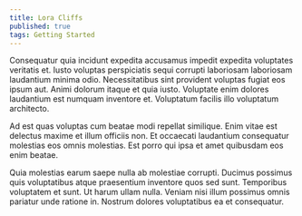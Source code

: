 ```yaml
---
title: Lora Cliffs
published: true
tags: Getting Started
---
```


Consequatur quia incidunt expedita accusamus impedit expedita voluptates veritatis et. Iusto voluptas perspiciatis sequi corrupti laboriosam laboriosam laudantium minima odio. Necessitatibus sint provident voluptas fugiat eos ipsum aut. Animi dolorum itaque et quia iusto. Voluptate enim dolores laudantium est numquam inventore et. Voluptatum facilis illo voluptatum architecto.

Ad est quas voluptas cum beatae modi repellat similique. Enim vitae est delectus maxime et illum officiis non. Et occaecati laudantium consequatur molestias eos omnis molestias. Est porro qui ipsa et amet quibusdam eos enim beatae.

Quia molestias earum saepe nulla ab molestiae corrupti. Ducimus possimus quis voluptatibus atque praesentium inventore quos sed sunt. Temporibus voluptatem et sunt. Ut harum ullam nulla. Veniam nisi illum possimus omnis pariatur unde ratione in. Nostrum dolores voluptatibus ea et consequatur.
